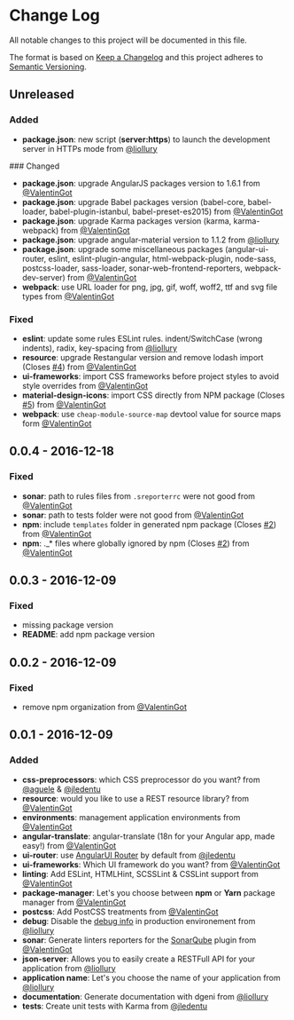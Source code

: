 # Change Log

All notable changes to this project will be documented in this file.

The format is based on [Keep a Changelog](http://keepachangelog.com/) and this project adheres to [Semantic Versioning](http://semver.org/).

## Unreleased

### Added

- **package.json**: new script (**server:https**) to launch the development server in HTTPs mode from [@liollury]

### Changed

- **package.json**: upgrade AngularJS packages version to 1.6.1 from [@ValentinGot]
- **package.json**: upgrade Babel packages version (babel-core, babel-loader, babel-plugin-istanbul, babel-preset-es2015) from [@ValentinGot]
- **package.json**: upgrade Karma packages version (karma, karma-webpack) from [@ValentinGot]
- **package.json**: upgrade angular-material version to 1.1.2 from [@liollury]
- **package.json**: upgrade some miscellaneous packages (angular-ui-router, eslint, eslint-plugin-angular, html-webpack-plugin, node-sass, postcss-loader, sass-loader, sonar-web-frontend-reporters, webpack-dev-server) from [@ValentinGot]
- **webpack**: use URL loader for png, jpg, gif, woff, woff2, ttf and svg file types from [@ValentinGot]

### Fixed

- **eslint**: update some rules ESLint rules. indent/SwitchCase (wrong indents), radix, key-spacing from [@liollury]
- **resource**: upgrade Restangular version and remove lodash import (Closes [#4](https://github.com/groupe-sii/generator-webpack-angular/issues/4)) from [@ValentinGot]
- **ui-frameworks**: import CSS frameworks before project styles to avoid style overrides from [@ValentinGot]
- **material-design-icons**: import CSS directly from NPM package (Closes [#5](https://github.com/groupe-sii/generator-webpack-angular/issues/5)) from [@ValentinGot]
- **webpack**: use `cheap-module-source-map` devtool value for source maps form [@ValentinGot]

## 0.0.4 - 2016-12-18

### Fixed

- **sonar**: path to rules files from `.sreporterrc` were not good from [@ValentinGot]
- **sonar**: path to tests folder were not good from [@ValentinGot]
- **npm**: include `templates` folder in generated npm package (Closes [#2](https://github.com/groupe-sii/generator-webpack-angular/issues/2)) from [@ValentinGot]
- **npm**: ._* files where globally ignored by npm (Closes [#2](https://github.com/groupe-sii/generator-webpack-angular/issues/2)) from [@ValentinGot]

## 0.0.3 - 2016-12-09

### Fixed

- missing package version
- **README**: add npm package version

## 0.0.2 - 2016-12-09

### Fixed

- remove npm organization from [@ValentinGot]

## 0.0.1 - 2016-12-09

### Added

- **css-preprocessors**: which CSS preprocessor do you want? from [@aguele] & [@jledentu]
- **resource**: would you like to use a REST resource library? from [@ValentinGot]
- **environments**: management application environments from [@ValentinGot]
- **angular-translate**: angular-translate (18n for your Angular app, made easy!) from [@ValentinGot]
- **ui-router**: use [AngularUI Router](https://github.com/angular-ui/ui-router) by default from [@jledentu]
- **ui-frameworks**: Which UI framework do you want? from [@ValentinGot]
- **linting**: Add ESLint, HTMLHint, SCSSLint & CSSLint support from [@ValentinGot]
- **package-manager**: Let's you choose between **npm** or **Yarn** package manager from [@ValentinGot]
- **postcss**: Add PostCSS treatments from [@ValentinGot]
- **debug**: Disable the [debug info](https://docs.angularjs.org/api/ng/provider/$compileProvider#debugInfoEnabled) in production environement from [@liollury]
- **sonar**: Generate linters reporters for the [SonarQube](https://github.com/groupe-sii/sonar-web-frontend-plugin) plugin from [@ValentinGot]
- **json-server**: Allows you to easily create a RESTFull API for your application from [@liollury]
- **application name**: Let's you choose the name of your application from [@liollury]
- **documentation**: Generate documentation with dgeni from [@liollury]
- **tests**: Create unit tests with Karma from [@jledentu]

[@aguele]: https://github.com/aguele
[@jledentu]: https://github.com/jledentu
[@liollury]: https://github.com/liollury
[@ValentinGot]: https://github.com/ValentinGot
